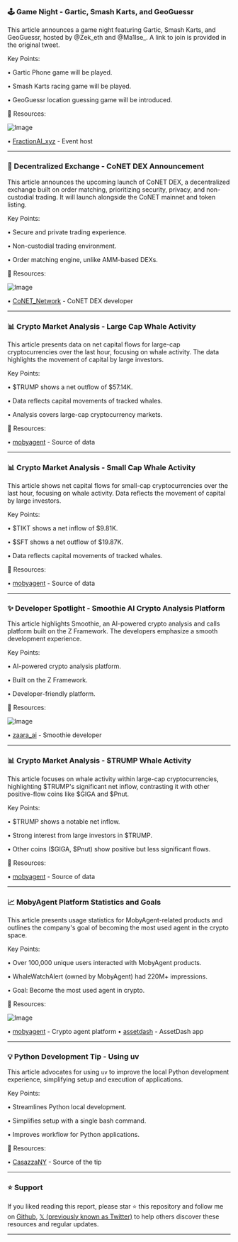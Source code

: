 ### 🕹️ Game Night - Gartic, Smash Karts, and GeoGuessr

This article announces a game night featuring Gartic, Smash Karts, and GeoGuessr, hosted by @Zek_eth and @Ma1lse_.  A link to join is provided in the original tweet.

Key Points:

• Gartic Phone game will be played.

• Smash Karts racing game will be played.

• GeoGuessr location guessing game will be introduced.


🔗 Resources:

![Image](https://pbs.twimg.com/media/Gk9IKLJWcAE0xxi?format=jpg&name=small)

• [FractionAI_xyz](https://x.com/FractionAI_xyz) - Event host


---

### 🚀 Decentralized Exchange - CoNET DEX Announcement

This article announces the upcoming launch of CoNET DEX, a decentralized exchange built on order matching, prioritizing security, privacy, and non-custodial trading.  It will launch alongside the CoNET mainnet and token listing.

Key Points:

• Secure and private trading experience.

• Non-custodial trading environment.

• Order matching engine, unlike AMM-based DEXs.


🔗 Resources:

![Image](https://pbs.twimg.com/media/Gk9HDiJW8AA0Zef?format=jpg&name=small)

• [CoNET_Network](https://x.com/CoNET_Network) - CoNET DEX developer


---

### 📊 Crypto Market Analysis - Large Cap Whale Activity

This article presents data on net capital flows for large-cap cryptocurrencies over the last hour, focusing on whale activity.  The data highlights the movement of capital by large investors.

Key Points:

• $TRUMP shows a net outflow of $57.14K.

• Data reflects capital movements of tracked whales.

• Analysis covers large-cap cryptocurrency markets.


🔗 Resources:

• [mobyagent](https://x.com/mobyagent) - Source of data


---

### 📊 Crypto Market Analysis - Small Cap Whale Activity

This article shows net capital flows for small-cap cryptocurrencies over the last hour, focusing on whale activity. Data reflects the movement of capital by large investors.

Key Points:

• $TIKT shows a net inflow of $9.81K.

• $SFT shows a net outflow of $19.87K.

• Data reflects capital movements of tracked whales.


🔗 Resources:

• [mobyagent](https://x.com/mobyagent) - Source of data


---

### ✨ Developer Spotlight - Smoothie AI Crypto Analysis Platform

This article highlights Smoothie, an AI-powered crypto analysis and calls platform built on the Z Framework.  The developers emphasize a smooth development experience.

Key Points:

• AI-powered crypto analysis platform.

• Built on the Z Framework.

• Developer-friendly platform.


🔗 Resources:

![Image](https://pbs.twimg.com/media/Gk6_H8eWUAA4pgJ?format=jpg&name=360x360)

• [zaara_ai](https://x.com/zaara_ai) -  Smoothie developer


---

### 📊 Crypto Market Analysis - $TRUMP Whale Activity

This article focuses on whale activity within large-cap cryptocurrencies, highlighting $TRUMP's significant net inflow, contrasting it with other positive-flow coins like $GIGA and $Pnut.

Key Points:

• $TRUMP shows a notable net inflow.

• Strong interest from large investors in $TRUMP.

• Other coins ($GIGA, $Pnut) show positive but less significant flows.


🔗 Resources:

• [mobyagent](https://x.com/mobyagent) - Source of data


---

### 📈 MobyAgent Platform Statistics and Goals

This article presents usage statistics for MobyAgent-related products and outlines the company's goal of becoming the most used agent in the crypto space.


Key Points:

• Over 100,000 unique users interacted with MobyAgent products.

• WhaleWatchAlert (owned by MobyAgent) had 220M+ impressions.

• Goal: Become the most used agent in crypto.


🔗 Resources:

![Image](https://pbs.twimg.com/media/Gk5yqh9XoAAa37A?format=png&name=small)

• [mobyagent](https://x.com/mobyagent) - Crypto agent platform
• [assetdash](https://x.com/assetdash) -  AssetDash app


---

### 💡 Python Development Tip - Using uv

This article advocates for using `uv` to improve the local Python development experience, simplifying setup and execution of applications.

Key Points:

• Streamlines Python local development.

• Simplifies setup with a single bash command.

• Improves workflow for Python applications.


🔗 Resources:

• [CasazzaNY](https://x.com/CasazzaNY) - Source of the tip


---

### ⭐️ Support

If you liked reading this report, please star ⭐️ this repository and follow me on [Github](https://github.com/Drix10), [𝕏 (previously known as Twitter)](https://x.com/DRIX_10_) to help others discover these resources and regular updates.

---